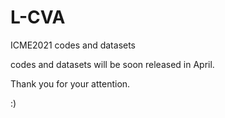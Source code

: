 # L-CVA
ICME2021 codes and datasets

codes and datasets will be soon released in April.

Thank you for your attention.

:)
